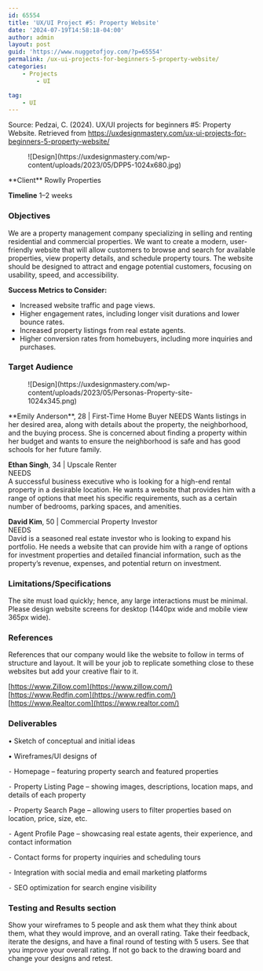 ```yaml
---
id: 65554
title: 'UX/UI Project #5: Property Website'
date: '2024-07-19T14:58:18-04:00'
author: admin
layout: post
guid: 'https://www.nuggetofjoy.com/?p=65554'
permalink: /ux-ui-projects-for-beginners-5-property-website/
categories:
    - Projects
        - UI

tag:
    - UI
---
```


Source: Pedzai, C. (2024). UX/UI projects for beginners #5: Property Website. Retrieved from https://uxdesignmastery.com/ux-ui-projects-for-beginners-5-property-website/

<div class="wp-block-image"><figure class="aligncenter">![Design](https://uxdesignmastery.com/wp-content/uploads/2023/05/DPP5-1024x680.jpg)</figure></div>**Client** Rowlly Properties

**Timeline** 1–2 weeks

### Objectives

We are a property management company specializing in selling and renting residential and commercial properties. We want to create a modern, user-friendly website that will allow customers to browse and search for available properties, view property details, and schedule property tours. The website should be designed to attract and engage potential customers, focusing on usability, speed, and accessibility.

**Success Metrics to Consider:**

- Increased website traffic and page views.
- Higher engagement rates, including longer visit durations and lower bounce rates.
- Increased property listings from real estate agents.
- Higher conversion rates from homebuyers, including more inquiries and purchases.

### Target Audience

<div class="wp-block-image"><figure class="aligncenter">![Design](https://uxdesignmastery.com/wp-content/uploads/2023/05/Personas-Property-site-1024x345.png)</figure></div>**Emily Anderson**, 28 | First-Time Home Buyer  
NEEDS  
Wants listings in her desired area, along with details about the property, the neighborhood, and the buying process. She is concerned about finding a property within her budget and wants to ensure the neighborhood is safe and has good schools for her future family.

**Ethan Singh**, 34 | Upscale Renter  
NEEDS  
A successful business executive who is looking for a high-end rental property in a desirable location. He wants a website that provides him with a range of options that meet his specific requirements, such as a certain number of bedrooms, parking spaces, and amenities.

**David Kim**, 50 | Commercial Property Investor  
NEEDS  
David is a seasoned real estate investor who is looking to expand his portfolio. He needs a website that can provide him with a range of options for investment properties and detailed financial information, such as the property’s revenue, expenses, and potential return on investment.

### Limitations/Specifications

The site must load quickly; hence, any large interactions must be minimal. Please design website screens for desktop (1440px wide and mobile view 365px wide).

### References

References that our company would like the website to follow in terms of structure and layout. It will be your job to replicate something close to these websites but add your creative flair to it.

[https://www.Zillow.com](https://www.zillow.com/)  
[https://www.Redfin.com](https://www.redfin.com/)  
[https://www.Realtor.com](https://www.realtor.com/)

### Deliverables

• Sketch of conceptual and initial ideas

• Wireframes/UI designs of

⁃ Homepage – featuring property search and featured properties

⁃ Property Listing Page – showing images, descriptions, location maps, and details of each property

⁃ Property Search Page – allowing users to filter properties based on location, price, size, etc.

⁃ Agent Profile Page – showcasing real estate agents, their experience, and contact information

⁃ Contact forms for property inquiries and scheduling tours

⁃ Integration with social media and email marketing platforms

⁃ SEO optimization for search engine visibility

### **Testing and Results section**

Show your wireframes to 5 people and ask them what they think about them, what they would improve, and an overall rating. Take their feedback, iterate the designs, and have a final round of testing with 5 users. See that you improve your overall rating. If not go back to the drawing board and change your designs and retest.